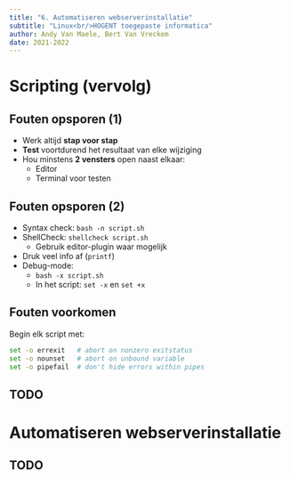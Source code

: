 ```yaml
---
title: "6. Automatiseren webserverinstallatie"
subtitle: "Linux<br/>HOGENT toegepaste informatica"
author: Andy Van Maele, Bert Van Vreckem
date: 2021-2022
---
```


# Scripting (vervolg)

## Fouten opsporen (1)

- Werk altijd **stap voor stap**
- **Test** voortdurend het resultaat van elke wijziging
- Hou minstens **2 vensters** open naast elkaar:
    - Editor
    - Terminal voor testen

## Fouten opsporen (2)

- Syntax check: `bash -n script.sh`
- ShellCheck: `shellcheck script.sh`
    - Gebruik editor-plugin waar mogelijk
- Druk veel info af (`printf`)
- Debug-mode:
    - `bash -x script.sh`
    - In het script: `set -x` en `set +x`

## Fouten voorkomen

Begin elk script met:

```bash
set -o errexit   # abort on nonzero exitstatus
set -o nounset   # abort on unbound variable
set -o pipefail  # don't hide errors within pipes
```

## TODO

# Automatiseren webserverinstallatie

## TODO
